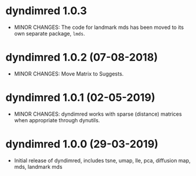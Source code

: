# dyndimred 1.0.3

* MINOR CHANGES: The code for landmark mds has been moved to its own separate package, `lmds`.

# dyndimred 1.0.2 (07-08-2018)

* MINOR CHANGES: Move Matrix to Suggests.

# dyndimred 1.0.1 (02-05-2019)

* MINOR CHANGES: dyndimred works with sparse (distance) matrices when appropriate through dynutils.

# dyndimred 1.0.0 (29-03-2019)

* Initial release of dyndimred, includes tsne, umap, lle, pca, diffusion map, mds, landmark mds
